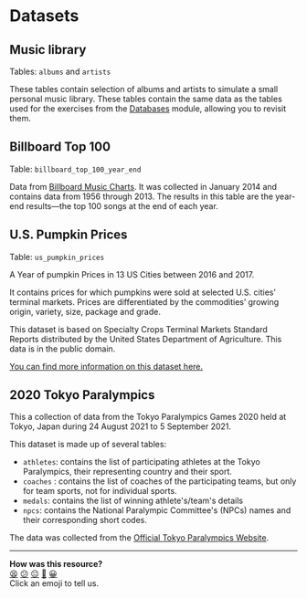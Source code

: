 # Datasets

## Music library

Tables: `albums` and `artists`

These tables contain selection of albums and artists to simulate a small
personal music library. These tables contain the same data as the tables used
for the exercises from the
[Databases](https://github.com/makersacademy/databases-in-python/tree/main#phase-one-sql-bites)
module, allowing you to revisit them.

<!-- OMITTED -->


## Billboard Top 100 

Table: `billboard_top_100_year_end`

Data from [Billboard Music Charts](http://www.billboard.com/charts). It was
collected in January 2014 and contains data from 1956 through 2013. The results
in this table are the year-end results—the top 100 songs at the end of each
year.

<!-- OMITTED -->

## U.S. Pumpkin Prices

Table: `us_pumpkin_prices`

A Year of pumpkin Prices in 13 US Cities between 2016 and 2017.

It contains prices for which pumpkins were sold at selected U.S. cities’
terminal markets. Prices are differentiated by the commodities’ growing origin,
variety, size, package and grade.

This dataset is based on Specialty Crops Terminal Markets Standard Reports
distributed by the United States Department of Agriculture. This data is in the
public domain.

[You can find more information on this dataset here.](https://www.kaggle.com/datasets/usda/a-year-of-pumpkin-prices)

<!-- OMITTED -->

## 2020 Tokyo Paralympics

This a collection of data from the Tokyo Paralympics Games 2020 held at Tokyo,
Japan during 24 August 2021 to 5 September 2021.

This dataset is made up of several tables:

- `athletes`: contains the list of participating athletes at the Tokyo
  Paralympics, their representing country and their sport.
- `coaches` : contains the list of coaches of the participating teams, but only
  for team sports, not for individual sports.
- `medals`: contains the list of winning athlete's/team's details
- `npcs`: contains the National Paralympic Committee's (NPCs) names and their
  corresponding short codes.

The data was collected from the [Official Tokyo Paralympics Website](https://olympics.com/tokyo-2020/en/paralympics/).

<!-- OMITTED -->
 
 <!-- OMITTED -->

<!-- BEGIN GENERATED SECTION DO NOT EDIT -->

---

**How was this resource?**  
[😫](https://airtable.com/shrUJ3t7KLMqVRFKR?prefill_Repository=makersacademy%2Fsql-for-data-processing-and-analysis&prefill_File=sql_bites%2Fseeds%2FREADME.md&prefill_Sentiment=😫) [😕](https://airtable.com/shrUJ3t7KLMqVRFKR?prefill_Repository=makersacademy%2Fsql-for-data-processing-and-analysis&prefill_File=sql_bites%2Fseeds%2FREADME.md&prefill_Sentiment=😕) [😐](https://airtable.com/shrUJ3t7KLMqVRFKR?prefill_Repository=makersacademy%2Fsql-for-data-processing-and-analysis&prefill_File=sql_bites%2Fseeds%2FREADME.md&prefill_Sentiment=😐) [🙂](https://airtable.com/shrUJ3t7KLMqVRFKR?prefill_Repository=makersacademy%2Fsql-for-data-processing-and-analysis&prefill_File=sql_bites%2Fseeds%2FREADME.md&prefill_Sentiment=🙂) [😀](https://airtable.com/shrUJ3t7KLMqVRFKR?prefill_Repository=makersacademy%2Fsql-for-data-processing-and-analysis&prefill_File=sql_bites%2Fseeds%2FREADME.md&prefill_Sentiment=😀)  
Click an emoji to tell us.

<!-- END GENERATED SECTION DO NOT EDIT -->
